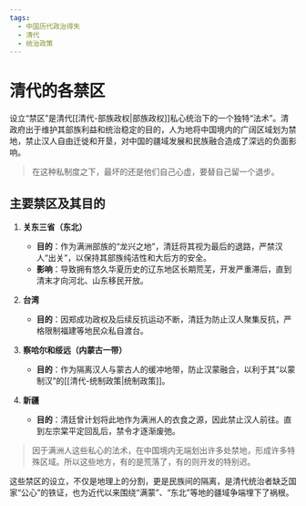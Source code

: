 ```yaml
---
tags:
  - 中国历代政治得失
  - 清代
  - 统治政策
---
```


# 清代的各禁区

设立“禁区”是清代[[清代-部族政权|部族政权]]私心统治下的一个独特“法术”。清政府出于维护其部族利益和统治稳定的目的，人为地将中国境内的广阔区域划为禁地，禁止汉人自由迁徙和开垦，对中国的疆域发展和民族融合造成了深远的负面影响。

> 在这种私制度之下，最坏的还是他们自己心虚，要替自己留一个退步。

## 主要禁区及其目的

1.  **关东三省（东北）**
    - **目的**：作为满洲部族的“龙兴之地”，清廷将其视为最后的退路，严禁汉人“出关”，以保持其部族纯洁性和大后方的安全。
    - **影响**：导致拥有悠久华夏历史的辽东地区长期荒芜，开发严重滞后，直到清末才向河北、山东移民开放。

2.  **台湾**
    - **目的**：因郑成功政权及后续反抗运动不断，清廷为防止汉人聚集反抗，严格限制福建等地民众私自渡台。

3.  **察哈尔和绥远（内蒙古一带）**
    - **目的**：作为隔离汉人与蒙古人的缓冲地带，防止汉蒙融合，以利于其“以蒙制汉”的[[清代-统制政策|统制政策]]。

4.  **新疆**
    - **目的**：清廷曾计划将此地作为满洲人的衣食之源，因此禁止汉人前往。直到左宗棠平定回乱后，禁令才逐渐废弛。

> 因于满洲人这些私心的法术，在中国境内无端划出许多处禁地，形成许多特殊区域。所以这些地方，有的是荒落了，有的则开发的特别迟。

这些禁区的设立，不仅是地理上的分割，更是民族间的隔离，是清代统治者缺乏国家“公心”的铁证，也为近代以来围绕“满蒙”、“东北”等地的疆域争端埋下了祸根。
